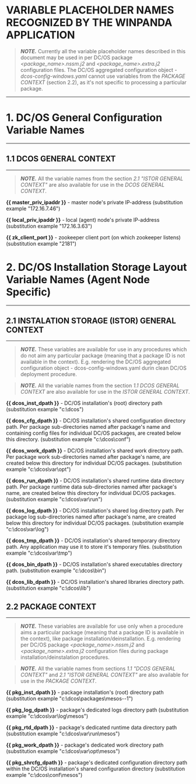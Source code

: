 VARIABLE PLACEHOLDER NAMES RECOGNIZED BY THE WINPANDA APPLICATION
=================================================================

>_**NOTE.**_
    Currently all the variable placeholder names described in this document may
  be used in per DC/OS package _&lt;package_name&gt;.nssm.j2_ and
  _&lt;package_name&gt;.extra.j2_ configuration files. The DC/OS aggregated
  configuration object - _dcos-config-windows.yaml_ cannot use variables from
  the _PACKAGE CONTEXT_ (section 2.2), as it's not specific to processing a
  particular package.

-------------------------------------------------------------------------------



# 1. DC/OS General Configuration Variable Names
-----------------------------------------------

## 1.1 DCOS GENERAL CONTEXT
---------------------------

>_**NOTE.**_
    All the variable names from the section _2.1 "ISTOR GENERAL CONTEXT"_ are
  also available for use in the _DCOS GENERAL CONTEXT_.


**{{ master_priv_ipaddr }}** - master node's private IP-address
                                 (substitution example "172.16.7.46")

**{{ local_priv_ipaddr }}**  - local (agent) node's private IP-address
                                 (substitution example "172.16.3.63")

**{{ zk_client_port }}**     - zookeeper client port (on which zookeeper
                                 listens)
                                 (substitution example "2181")



# 2. DC/OS Installation Storage Layout Variable Names (Agent Node Specific)
-------------------------------------------------------------------------

## 2.1 INSTALATION STORAGE (ISTOR) GENERAL CONTEXT
--------------------------------------------------

>_**NOTE.**_
    These variables are available for use in any procedures which do not aim any
    particular package (meaning that a package ID is not available in the
    context). E.g. rendering the DC/OS aggregated configuration object -
    dcos-config-windows.yaml durin clean DC/OS deployment procedure.
    
>_**NOTE.**_
    All the variable names from the section _1.1 DCOS GENERAL CONTEXT_ are also
    available for use in the _ISTOR GENERAL CONTEXT_.


**{{ dcos_inst_dpath }}**   - DC/OS installation's (root) directory path
                            (substitution example "c:\dcos")                          

**{{ dcos_cfg_dpath }}**    - DC/OS installation's shared configuration
                            directory path. Per package sub-directories named
                            after package's name and containing config files
                            for individual DC/OS packages, are created below
                            this directory.
                            (substitution example "c:\dcos\conf")

**{{ dcos_work_dpath }}**   - DC/OS installation's shared work directory path.
                            Per package work sub-directories named after 
                            package's name, are created below this directory
                            for individual DC/OS packages.
                            (substitution example "c:\dcos\var\opt")
                            
**{{ dcos_run_dpath }}**    - DC/OS installation's shared runtime data directory
                            path. Per package runtime data sub-directories named
                            after package's name, are created below this
                            directory for individual DC/OS packages.
                            (substitution example "c:\dcos\var\run")
                            
**{{ dcos_log_dpath }}**    - DC/OS installation's shared log directory path.
                            Per package log sub-directories named after 
                            package's name, are created below this directory
                            for individual DC/OS packages.
                            (substitution example "c:\dcos\var\log")
                            
**{{ dcos_tmp_dpath }}**    - DC/OS installation's shared temporary directory
                            path. Any application may use it to store it's
                            temporary files.
                            (substitution example "c:\dcos\var\tmp")

**{{ dcos_bin_dpath }}**    - DC/OS installation's shared executables directory
                            path.
                            (substitution example "c:\dcos\bin")
                            
**{{ dcos_lib_dpath }}**    - DC/OS installation's shared libraries directory
                            path.
                            (substitution example "c:\dcos\lib")               


## 2.2 PACKAGE CONTEXT
----------------------

>_**NOTE.**_
    These variables are available for use only when a procedure aims a
  particular package (meaning that a package ID is available in the context),
  like package installation/deinstallation. E.g. rendering per DC/OS package
  _&lt;package_name&gt;.nssm.j2_ and _&lt;package_name&gt;.extra.j2_
  configuration files during package installation/deinstalation procedures.

>_**NOTE.**_
    All the variable names from sections _1.1 "DCOS GENERAL CONTEXT"_ and
  _2.1 "ISTOR GENERAL CONTEXT"_ are also available for use in the _PACKAGE
  CONTEXT_.


**{{ pkg_inst_dpath }}**    - package installation's (root) directory path
                            (substitution example "c:\dcos\packages\mesos--1")

**{{ pkg_log_dpath }}**     - package's dedicated logs directory path
                            (substitution example "c:\dcos\var\log\mesos")

**{{ pkg_rtd_dpath }}**     - package's dedicated runtime data directory path
                            (substitution example "c:\dcos\var\run\mesos")

**{{ pkg_work_dpath }}**    - package's dedicated work directory path
                            (substitution example "c:\dcos\var\opt\mesos")
                          
**{{ pkg_shrcfg_dpath }}**  - package's dedicated configuration directory path
                            within the DC/OS installation's shared configuration
                            directory
                            (substitution example "c:\dcos\conf\mesos")
                          

